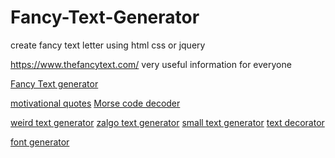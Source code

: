 # Fancy-Text-Generator
create fancy text letter using html css  or jquery

https://www.thefancytext.com/
very useful information for everyone

<a href="https://www.thefancytext.com/">Fancy Text generator</a>

<a href="http://www.classstatus.in/motivational-quotes/">motivational quotes</a>
<a href="https://www.morsecodeinfo.com/">Morse code decoder</a>

<a href="https://www.thefancytext.com/weird-text-generator">weird text generator</a>
<a href="https://www.thefancytext.com/zalgo-text-generator">zalgo text generator</a>
<a href="https://www.thefancytext.com/small-text-generator">small text generator</a>
<a href="https://www.thefancytext.com/text-decorator">text decorator</a>

<a href="https://www.thefancytext.com/">font generator</a>
 <div class="col-md-12 col-md-6 text-right" style='display:none;'><a href="https://www.thefancytext.com/" target="_blank">text generator</a></div>
        <div class="col-md-12 col-md-6 text-right" style='display:none;'><a href="http://classstatus.in/" target="_blank">best hindi quotes</a></div>

